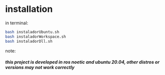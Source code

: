 # installation #


in terminal:

```bash
bash instaladorUbuntu.sh
bash instaladorWorkspace.sh
bash instaladorDll.sh
```
note:
 #### *this project is developed in ros noetic and ubuntu 20.04, other distros or versions may not work correctly* ####
